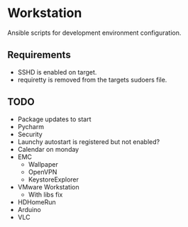 Workstation
===========

Ansible scripts for development environment configuration.

## Requirements
* SSHD is enabled on target.
* requiretty is removed from the targets sudoers file.

## TODO
* Package updates to start
* Pycharm
* Security
* Launchy autostart is registered but not enabled?
* Calendar on monday
* EMC
  * Wallpaper
  * OpenVPN
  * KeystoreExplorer
* VMware Workstation
  * With libs fix
* HDHomeRun
* Arduino
* VLC
